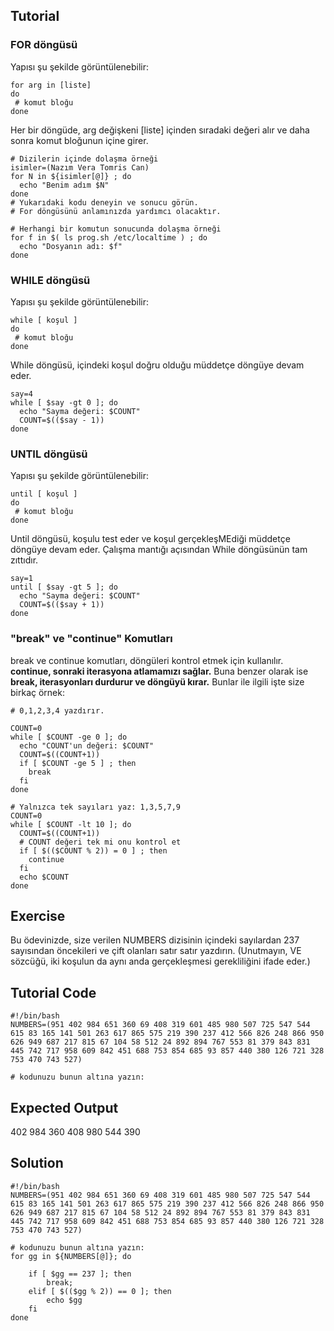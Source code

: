 Tutorial
--------
### FOR döngüsü
Yapısı şu şekilde görüntülenebilir:

    for arg in [liste]
    do
     # komut bloğu
    done

Her bir döngüde, arg değişkeni [liste] içinden sıradaki değeri alır ve daha sonra komut bloğunun içine girer.

    # Dizilerin içinde dolaşma örneği
    isimler=(Nazım Vera Tomris Can)
    for N in ${isimler[@]} ; do
      echo "Benim adım $N"
    done
    # Yukarıdaki kodu deneyin ve sonucu görün.
    # For döngüsünü anlamınızda yardımcı olacaktır.

    # Herhangi bir komutun sonucunda dolaşma örneği
    for f in $( ls prog.sh /etc/localtime ) ; do
      echo "Dosyanın adı: $f"
    done

###  WHILE döngüsü
Yapısı şu şekilde görüntülenebilir:

    while [ koşul ]
    do
     # komut bloğu
    done

While döngüsü, içindeki koşul doğru olduğu müddetçe döngüye devam eder.

    say=4
    while [ $say -gt 0 ]; do
      echo "Sayma değeri: $COUNT"
      COUNT=$(($say - 1))
    done

### UNTIL döngüsü
Yapısı şu şekilde görüntülenebilir:

    until [ koşul ]
    do
     # komut bloğu
    done

Until döngüsü, koşulu test eder ve koşul gerçekleşMEdiği müddetçe döngüye devam eder. Çalışma mantığı açısından While döngüsünün tam zıttıdır.

    say=1
    until [ $say -gt 5 ]; do
      echo "Sayma değeri: $COUNT"
      COUNT=$(($say + 1))
    done

### "break" ve "continue" Komutları

break ve continue komutları, döngüleri kontrol etmek için kullanılır. **continue, sonraki iterasyona atlamamızı sağlar.** Buna benzer olarak ise **break, iterasyonları durdurur ve döngüyü kırar.** Bunlar ile ilgili işte size birkaç örnek:

    # 0,1,2,3,4 yazdırır.

    COUNT=0
    while [ $COUNT -ge 0 ]; do
      echo "COUNT'un değeri: $COUNT"
      COUNT=$((COUNT+1))
      if [ $COUNT -ge 5 ] ; then
        break
      fi
    done

    # Yalnızca tek sayıları yaz: 1,3,5,7,9
    COUNT=0
    while [ $COUNT -lt 10 ]; do
      COUNT=$((COUNT+1))
      # COUNT değeri tek mi onu kontrol et
      if [ $(($COUNT % 2)) = 0 ] ; then
        continue
      fi
      echo $COUNT
    done

Exercise
--------
Bu ödevinizde, size verilen NUMBERS dizisinin içindeki sayılardan 237 sayısından öncekileri ve çift olanları satır satır yazdırın. (Unutmayın, VE sözcüğü, iki koşulun da aynı anda gerçekleşmesi gerekliliğini ifade eder.)


Tutorial Code
-------------
    #!/bin/bash
    NUMBERS=(951 402 984 651 360 69 408 319 601 485 980 507 725 547 544 615 83 165 141 501 263 617 865 575 219 390 237 412 566 826 248 866 950 626 949 687 217 815 67 104 58 512 24 892 894 767 553 81 379 843 831 445 742 717 958 609 842 451 688 753 854 685 93 857 440 380 126 721 328 753 470 743 527)

    # kodunuzu bunun altına yazın:

Expected Output
---------------
402
984
360
408
980
544
390

Solution
--------
    #!/bin/bash
    NUMBERS=(951 402 984 651 360 69 408 319 601 485 980 507 725 547 544 615 83 165 141 501 263 617 865 575 219 390 237 412 566 826 248 866 950 626 949 687 217 815 67 104 58 512 24 892 894 767 553 81 379 843 831 445 742 717 958 609 842 451 688 753 854 685 93 857 440 380 126 721 328 753 470 743 527)

    # kodunuzu bunun altına yazın:
    for gg in ${NUMBERS[@]}; do

        if [ $gg == 237 ]; then
        	break;
        elif [ $(($gg % 2)) == 0 ]; then
        	echo $gg
        fi
    done
